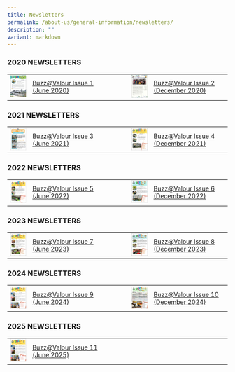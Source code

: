 ```yaml
---
title: Newsletters
permalink: /about-us/general-information/newsletters/
description: ""
variant: markdown
---
```

### 2020 NEWSLETTERS

<table>		
	<tbody><tr>
		<td width="10%">
			<img src="/images/june_2020_pri_nl.jpg">
		</td>
		<td width="35%">
			<a target="_blank" href="https://drive.google.com/file/d/1ORNXkbhmZaNflgYv3vNhLN6JcFNeOWRC/view?usp=drive_link">
				Buzz@Valour Issue 1<br>
				(June 2020)</a>
		</td>
		<td width="10%" style="text-align: center"></td>
		<td width="10%" style="text-align: center">
			<img src="/images/december_2020_pri_nl.jpg">
		</td>
		<td width="35%">
			<a target="_blank" href="https://drive.google.com/file/d/1rr3QspWBnt3gbGCHCYFvUVzWgY3ack91/view?usp=drive_link">
			Buzz@Valour Issue 2<br>
			(December 2020)
			</a>
		</td>
	</tr>
</tbody></table>

### 2021 NEWSLETTERS

<table>		
	<tbody><tr>
		<td width="10%">
			<img src="/images/june_2021_pri_nl.jpg">
		</td>
		<td width="35%">
			<a target="_blank" href="https://drive.google.com/file/d/1OrENKeRqT7x2CaY6CcXt4juz-N3dJEqH/view?usp=drive_link">
				Buzz@Valour Issue 3<br>
				(June 2021)
			</a>
		</td>
		<td width="10%" style="text-align: center"></td>
		<td width="10%" style="text-align: center">
			<img src="/images/december_2021_pri_nl.jpg">
		</td>
		<td width="35%">
			<a target="_blank" href="https://drive.google.com/file/d/1ekVRaH9Ii21yxZgNy2Fw6X7918TeIPSW/view?usp=drive_link">
			Buzz@Valour Issue 4<br>
			(December 2021)
			</a>
		</td>
	</tr>
</tbody></table>

### 2022 NEWSLETTERS

<table>		
	<tbody>
		<tr>
		<td width="10%">
			<img src="/images/june_2022_pri_nl.png">
		</td>
		<td width="35%">
			<a target="_blank" href="https://drive.google.com/file/d/1Hk6oruTnAVlaapfwM2J3AQ3Q4rb8Da7T/view?usp=drive_link">
				Buzz@Valour Issue 5<br>
				(June 2022)
			</a>
		</td>
		<td width="10%" style="text-align: center"></td>
		<td width="10%" style="text-align: center">
			<img src="/images/december_2022_pri_nl.jpg">
		</td>
		<td width="35%">
			<a target="_blank" href="https://drive.google.com/file/d/1aJHHrvZTCeUMjvwiE8XDQVkIUqQ0d_ft/view?usp=drive_link">
			Buzz@Valour Issue 6<br>
			(December 2022)
			</a>
		</td>
	</tr>
</tbody></table>

### 2023 NEWSLETTERS

<table>		
	<tbody>
		<tr>
		<td width="10%">
			<img src="/images/june_2023_pri_nl.jpg">
		</td>
		<td width="35%">
			<a target="_blank" href="https://drive.google.com/file/d/1FQjVvcA_Fgk1ohSQNjYQZBX4b19d9ShD/view?usp=drive_link">
				Buzz@Valour Issue 7<br>
				(June 2023)
			</a>
		</td>
		<td width="10%" style="text-align: center"></td>
		<td width="10%" style="text-align: center">
			<img src="/images/december_2023_pri_nl.jpg">
		</td>
		<td width="35%">
			<a target="_blank" href="https://drive.google.com/file/d/17iNbpq8Dqfb56C12a1r_9GW1Cgmn6tZM/view?usp=drive_link">
			Buzz@Valour Issue 8<br>
			(December 2023)
			</a>
		</td>
	</tr>
</tbody></table>

### 2024 NEWSLETTERS

<table>		
	<tbody>
		<tr>
		<td width="10%">
			<img src="/images/june_2024_pri_nl.jpg">
		</td>
		<td width="35%">
			<a target="_blank" href="https://drive.google.com/file/d/1vg_Gldt_hrCfbVuN2JLLux2_00t--QlZ/view?usp=drive_link">
				Buzz@Valour Issue 9<br>
				(June 2024)
			</a>
		</td>
		<td width="10%" style="text-align: center"></td>
		<td width="10%" style="text-align: center">
			<img src="/images/december_2024_pri_nl.jpg">
		</td>
		<td width="35%">
			<a target="_blank" href="https://drive.google.com/file/d/15La87fNceHVJ2JO3jPAfWqICg-LRDwQ1/view?usp=sharing">Buzz@Valour Issue 10<br>(December 2024)</a>
		</td>
	</tr>
</tbody></table>

### 2025 NEWSLETTERS

<table>		
	<tbody>
		<tr>
		<td width="10%">
			<img src="/images/june_2024_pri_nl.jpg">
		</td>
		<td width="35%">
			<a target="_blank" href="https://drive.google.com/file/d/1DfiWWwUgzk3XGIK1wII0KkUl6bVoptpT/view?usp=sharing">
				Buzz@Valour Issue 11<br>
				(June 2025)
			</a>
		</td>
		<td width="10%" style="text-align: center"></td>
		<td width="10%" style="text-align: center"></td>
		<td width="35%"></td>
	</tr>
</tbody></table>